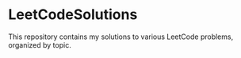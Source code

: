 # LeetCodeSolutions
This repository contains my solutions to various LeetCode problems, organized by topic.
